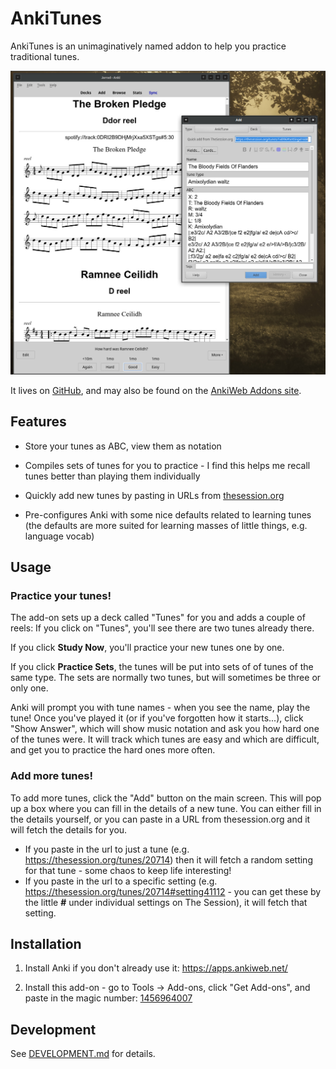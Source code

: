 # AnkiTunes

AnkiTunes is an unimaginatively named addon to help you practice traditional tunes.

![Screenshot of Anki with ankitunes installed](https://github.com/akdor1154/ankitunes/blob/master/docs/screenshot.jpg?raw=true)

It lives on [GitHub](https://github.com/akdor1154/ankitunes), and may also be found on the [AnkiWeb Addons site](https://ankiweb.net/shared/info/1456964007).


## Features

 - Store your tunes as ABC, view them as notation

 - Compiles sets of tunes for you to practice - I find this helps me recall tunes better than playing them individually

 - Quickly add new tunes by pasting in URLs from [thesession.org](https://thesession.org)

 - Pre-configures Anki with some nice defaults related to learning tunes (the defaults are more suited for learning masses of little things, e.g. language vocab)


## Usage

### Practice your tunes!
The add-on sets up a deck called "Tunes" for you and adds a couple of reels: If you click on "Tunes", you'll see there are two tunes already there.

If you click **Study Now**, you'll practice your new tunes one by one.

If you click **Practice Sets**, the tunes will be put into sets of of tunes of the same type. The sets are normally two tunes, but will sometimes be three or only one.

Anki will prompt you with tune names - when you see the name, play the tune! Once you've played it (or if you've forgotten how it starts...), click "Show Answer", which will show music notation and ask you how hard one of the tunes were. It will track which tunes are easy and which are difficult, and get you to practice the hard ones more often.

### Add more tunes!
To add more tunes, click the "Add" button on the main screen. This will pop up a box where you can fill in the details of a new tune. You can either fill in the details yourself, or you can paste in a URL from thesession.org and it will fetch the details for you.
  - If you paste in the url to just a tune (e.g. https://thesession.org/tunes/20714) then it will fetch a random setting for that tune - some chaos to keep life interesting!
  - If you paste in the url to a specific setting (e.g. https://thesession.org/tunes/20714#setting41112 - you can get these by the little **#** under individual settings on The Session), it will fetch that setting.


## Installation

1) Install Anki if you don't already use it: https://apps.ankiweb.net/

2) Install this add-on - go to Tools -> Add-ons, click "Get Add-ons", and paste in the magic number: [1456964007](https://ankiweb.net/shared/info/1456964007)


## Development

See [DEVELOPMENT.md](https://github.com/akdor1154/ankitunes/blob/master/README.md) for details.